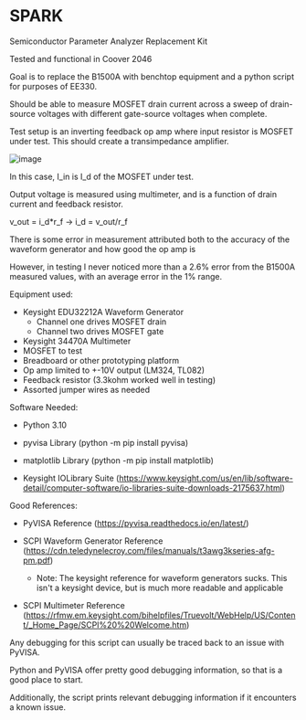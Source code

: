# SPARK
Semiconductor Parameter Analyzer Replacement Kit

Tested and functional in Coover 2046

Goal is to replace the B1500A with benchtop equipment and a python script for purposes of EE330.

Should be able to measure MOSFET drain current across a sweep of drain-source
voltages with different gate-source voltages when complete.

Test setup is an inverting feedback op amp where input resistor is MOSFET under test. This should create a transimpedance amplifier.

![image](https://user-images.githubusercontent.com/43865671/163258146-f7baac5b-4eef-4d87-850a-681ef50cbdfb.png)

In this case, I_in is I_d of the MOSFET under test.

Output voltage is measured using multimeter, and is a function of drain current and feedback resistor.

v_out = i_d\*r_f -> i_d = v_out/r_f

There is some error in measurement attributed both to the accuracy of the waveform generator and how good the op amp is

However, in testing I never noticed more than a 2.6% error from the B1500A measured values, with an average error in the 1% range.

Equipment used:
- Keysight EDU32212A Waveform Generator
    - Channel one drives MOSFET drain
    - Channel two drives MOSFET gate
- Keysight 34470A Multimeter
- MOSFET to test
- Breadboard or other prototyping platform
- Op amp limited to +-10V output (LM324, TL082)
- Feedback resistor (3.3kohm worked well in testing)
- Assorted jumper wires as needed
                
Software Needed:
- Python 3.10

- pyvisa Library (python -m pip install pyvisa)

- matplotlib Library (python -m pip install matplotlib)

- Keysight IOLibrary Suite (https://www.keysight.com/us/en/lib/software-detail/computer-software/io-libraries-suite-downloads-2175637.html)
                 
Good References:
- PyVISA Reference (https://pyvisa.readthedocs.io/en/latest/)

- SCPI Waveform Generator Reference (https://cdn.teledynelecroy.com/files/manuals/t3awg3kseries-afg-pm.pdf)

    - Note: The keysight reference for waveform generators sucks. This isn't a keysight device, but is much more readable and applicable

- SCPI Multimeter Reference (https://rfmw.em.keysight.com/bihelpfiles/Truevolt/WebHelp/US/Content/_Home_Page/SCPI%20%20Welcome.htm)

Any debugging for this script can usually be traced back to an issue with PyVISA. 

Python and PyVISA offer pretty good debugging information, so that is a good place to start. 

Additionally, the script prints relevant debugging information if it encounters a known issue. 
